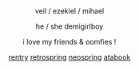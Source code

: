 &nbsp;
<div align="center">

[](https://spotify-github-profile.kittinanx.com/api/view.svg?uid=314mkicxlkkdu2xbfq5sn4qlspni&cover_image=false&theme=default&show_offline=false&background_color=121212&interchange=true&bar_color=d09951)

veil / ezekiel / mihael

he / she demigirlboy

i love my friends & oomfies !
  
 [rentry](https://rentry.co/wrecked) [retrospring](https://retrospring.net/@deacon) [neospring](https://neospring.org/@deaconess) [atabook](https://dracula.atabook.org) 
<div>
  
